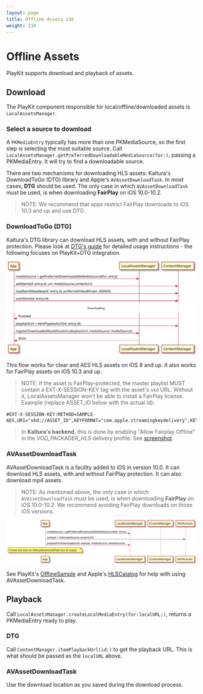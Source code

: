 ```yaml
---
layout: page
title: Offline Assets iOS
weight: 110
---
```


# Offline Assets

PlayKit supports download and playback of assets.

## Download

The PlayKit component responsible for local/offline/downloaded assets is `LocalAssetsManager`.  

### Select a source to download

A `PKMediaEntry` typically has more than one PKMediaSource, so the first step is selecting the most suitable source.
Call `LocalAssetsManager.getPreferredDownloadableMediaSource(for:)`, passing a PKMediaEntry. It will try to find a downloadable 
source.

There are two mechanisms for downloading HLS assets: Kaltura's DownloadToGo (DTG) library and Apple's `AVAssetDownloadTask`. 
In most cases, **DTG** should be used. The only case in which `AVAssetDownloadTask` must be used, is when downloading **FairPlay** on iOS 10.0-10.2. 

> NOTE: We recommend that apps restrict FairPlay downloads to iOS 10.3 and up and use DTG.

### DownloadToGo (DTG)

Kaltura's DTG library can download HLS assets, with and without FairPlay protection. Please look at [DTG's guide](../dtg/index.md) for detailed usage instructions - the following focuses on PlayKit+DTG integration.

![](./offline-dtg.svg)

<div hidden>
 {% plantuml %}
    @startuml offline-dtg

    participant App
    participant LocalAssetsManager as LAM
    participant ContentManager as CM

    App->LAM: mediaSource = getPreferredDownloadableMediaSource(for: entry)

    App->CM: addItem(id: entry.id, url: mediaSource.contentUrl)
    App->CM: loadItemMetadata(id: entry.id, preferredVideoBitrate: 300000)
    App->CM: startItem(id: entry.id)

    ... Downloading ...

    CM-->App: finished
    App->CM: playbackUrl = itemPlaybackUrl(id: entry.id)
    App->LAM: registerDownloadedAsset(location:playbackUrl, mediaSource: mediaSource)
    LAM-->App: done
    
    @enduml
 {% endplantuml %}
</div>

This flow works for clear and AES HLS assets on iOS 8 and up. It also works for FairPlay assets on iOS 10.3 and up.

> NOTE: If the asset is FairPlay-protected, the master playlist MUST contain a EXT-X-SESSION-KEY tag with the asset's `skd` URL. Without it, LocalAssetsManager won't be able to install a FairPlay license. Example (replace ASSET_ID below with the actual id):

    #EXT-X-SESSION-KEY:METHOD=SAMPLE-AES,URI="skd://ASSET_ID",KEYFORMAT="com.apple.streamingkeydelivery",KEYFORMATVERSIONS="1"

> In **Kaltura's backend**, this is done by enabling "Allow Fairplay Offline" in the *VOD_PACKAGER_HLS* delivery profile. See [screenshot](Offline-FairPlay-delivery-profile.png).

### AVAssetDownloadTask

AVAssetDownloadTask is a facility added to iOS in version 10.0. It can download HLS assets, with and without FairPlay protection. It can also download mp4 assets.

> NOTE: As mentioned above, the only case in which `AVAssetDownloadTask` must be used, is when downloading **FairPlay** on iOS 10.0-10.2. We recommend avoiding FairPlay downloads on those iOS versions.

![](offline-AVAssetDownloadTask.svg)

<div hidden>
{% plantuml %}
    @startuml offline-AVAssetDownloadTask

    participant App
    participant LocalAssetsManager as LAM
    participant ContentManager as CM

    App->LAM: mediaSource = getPreferredDownloadableMediaSource(for: entry)
    App->AVURLAsset: avAsset = init(mediaSource.contentUrl)
    App->LAM: prepareForDownload(asset: avAsset, mediaSource: mediaSource)
    note over App: Create and start an AVAssetDownloadTask (out of scope)

    @enduml
{% endplantuml %}
</div>

See PlayKit's [OfflineSample](https://github.com/kaltura/playkit-ios-samples/tree/develop/OfflineSampleSwift) and Apple's [HLSCatalog](https://developer.apple.com/library/content/samplecode/HLSCatalog/Introduction/Intro.html) for help with using AVAssetDownloadTask.

## Playback

Call `LocalAssetsManager.createLocalMediaEntry(for:localURL:)`, returns a PKMediaEntry ready to play. 

### DTG

Call `ContentManager.itemPlaybackUrl(id:)` to get the playback URL. This is what should be passed as the `localURL` above.

### AVAssetDownloadTask

Use the download location as you saved during the download process.

